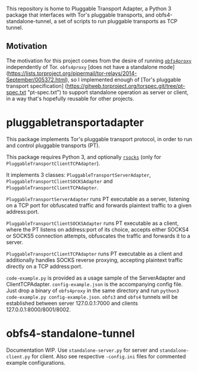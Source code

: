 This repository is home to Pluggable Transport Adapter, a Python 3 package that 
interfaces with Tor's pluggable transports, and obfs4-standalone-tunnel, a set 
of scripts to run pluggable transports as TCP tunnel.

## Motivation
The motivation for this project comes from the desire of running 
[`obfs4proxy`](https://github.com/Yawning/obfs4/tree/master/obfs4proxy) 
independently of Tor. `obfs4proxy` [does not have a standalone mode]
(https://lists.torproject.org/pipermail/tor-relays/2014-September/005372.html), 
so I implemented enough of [Tor's pluggable transport specification]
(https://gitweb.torproject.org/torspec.git/tree/pt-spec.txt "pt-spec.txt") to 
support standalone operation as server or client, in a way that's hopefully 
reusable for other projects.

# pluggabletransportadapter

This package implements Tor's pluggable transport protocol, in order to run 
and control pluggable transports (PT).

This package requires Python 3, and optionally 
[`rsocks`](https://pypi.python.org/pypi/rsocks/0.2.2) 
(only for `PluggableTransportClientTCPAdapter`).

It implements 3 classes: `PluggableTransportServerAdapter`, 
`PluggableTransportClientSOCKSAdapter` and `PluggableTransportClientTCPAdapter`.

`PluggableTransportServerAdapter` runs PT executable as a server, listening on
a TCP port for obfuscated traffic and forwards plaintext traffic to a given
address:port.

`PluggableTransportClientSOCKSAdapter` runs PT executable as a client, where the
PT listens on address:port of its choice, accepts either SOCKS4 or SOCKS5 
connection attempts, obfuscates the traffic and forwards it to a server.

`PluggableTransportClientTCPAdapter` runs PT executable as a client and 
additionally handles SOCKS reverse proxying, accepting plaintext traffic 
directly on a TCP address:port.

`code-example.py` is provided as a usage sample of the ServerAdapter
and ClientTCPAdapter. `config-example.json` is the accompanying config file. 
Just drop a binary of `obfs4proxy` in the same directory and run
`python3 code-example.py config-example.json`. `obfs3` and `obfs4` tunnels will
be established between server 127.0.0.1:7000 and clients 127.0.0.1:8000/8001/8002.

# obfs4-standalone-tunnel

Documentation WIP. Use `standalone-server.py` for server and 
`standalone-client.py` for client. Also see respective `-config.ini` files for 
commented example configurations.
